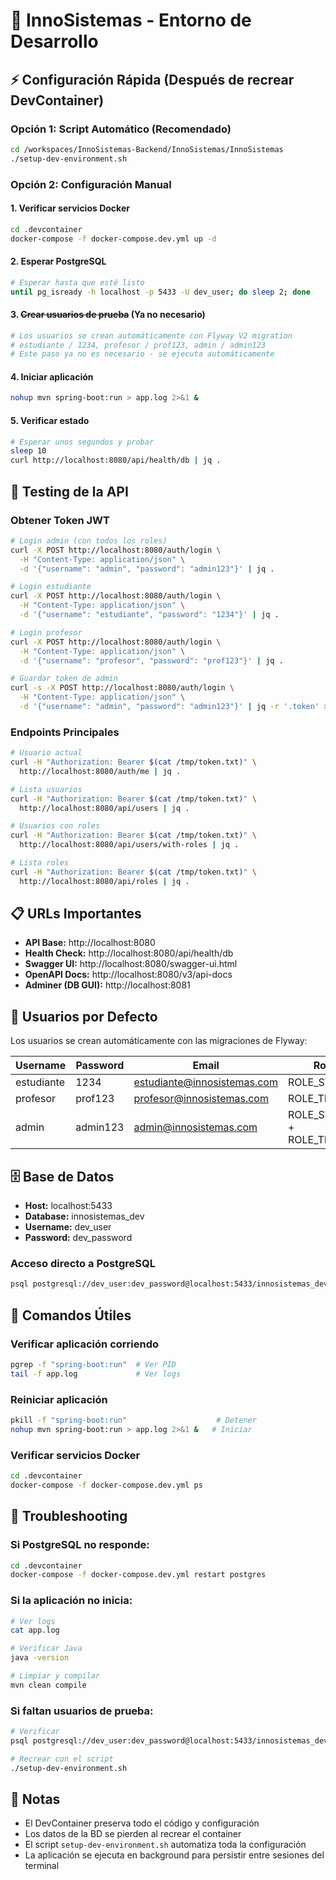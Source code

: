 # 🚀 InnoSistemas - Entorno de Desarrollo

## ⚡ Configuración Rápida (Después de recrear DevContainer)

### Opción 1: Script Automático (Recomendado)
```bash
cd /workspaces/InnoSistemas-Backend/InnoSistemas/InnoSistemas
./setup-dev-environment.sh
```

### Opción 2: Configuración Manual

#### 1. Verificar servicios Docker
```bash
cd .devcontainer
docker-compose -f docker-compose.dev.yml up -d
```

#### 2. Esperar PostgreSQL
```bash
# Esperar hasta que esté listo
until pg_isready -h localhost -p 5433 -U dev_user; do sleep 2; done
```

#### 3. ~~Crear usuarios de prueba~~ (Ya no necesario)
```bash
# Los usuarios se crean automáticamente con Flyway V2 migration
# estudiante / 1234, profesor / prof123, admin / admin123
# Este paso ya no es necesario - se ejecuta automáticamente
```

#### 4. Iniciar aplicación
```bash
nohup mvn spring-boot:run > app.log 2>&1 &
```

#### 5. Verificar estado
```bash
# Esperar unos segundos y probar
sleep 10
curl http://localhost:8080/api/health/db | jq .
```

## 🧪 Testing de la API

### Obtener Token JWT
```bash
# Login admin (con todos los roles)
curl -X POST http://localhost:8080/auth/login \
  -H "Content-Type: application/json" \
  -d '{"username": "admin", "password": "admin123"}' | jq .

# Login estudiante
curl -X POST http://localhost:8080/auth/login \
  -H "Content-Type: application/json" \
  -d '{"username": "estudiante", "password": "1234"}' | jq .

# Login profesor  
curl -X POST http://localhost:8080/auth/login \
  -H "Content-Type: application/json" \
  -d '{"username": "profesor", "password": "prof123"}' | jq .

# Guardar token de admin
curl -s -X POST http://localhost:8080/auth/login \
  -H "Content-Type: application/json" \
  -d '{"username": "admin", "password": "admin123"}' | jq -r '.token' > /tmp/token.txt
```

### Endpoints Principales
```bash
# Usuario actual
curl -H "Authorization: Bearer $(cat /tmp/token.txt)" \
  http://localhost:8080/auth/me | jq .

# Lista usuarios
curl -H "Authorization: Bearer $(cat /tmp/token.txt)" \
  http://localhost:8080/api/users | jq .

# Usuarios con roles
curl -H "Authorization: Bearer $(cat /tmp/token.txt)" \
  http://localhost:8080/api/users/with-roles | jq .

# Lista roles
curl -H "Authorization: Bearer $(cat /tmp/token.txt)" \
  http://localhost:8080/api/roles | jq .
```

## 📋 URLs Importantes

- **API Base:** http://localhost:8080
- **Health Check:** http://localhost:8080/api/health/db
- **Swagger UI:** http://localhost:8080/swagger-ui.html
- **OpenAPI Docs:** http://localhost:8080/v3/api-docs
- **Adminer (DB GUI):** http://localhost:8081

## 👤 Usuarios por Defecto

Los usuarios se crean automáticamente con las migraciones de Flyway:

| Username   | Password | Email                      | Roles                           |
|------------|----------|----------------------------|---------------------------------|
| estudiante | 1234     | estudiante@innosistemas.com| ROLE_STUDENT                    |
| profesor   | prof123  | profesor@innosistemas.com  | ROLE_TEACHER                    |
| admin      | admin123 | admin@innosistemas.com     | ROLE_STUDENT + ROLE_TEACHER     |

## 🗄️ Base de Datos

- **Host:** localhost:5433
- **Database:** innosistemas_dev  
- **Username:** dev_user
- **Password:** dev_password

### Acceso directo a PostgreSQL
```bash
psql postgresql://dev_user:dev_password@localhost:5433/innosistemas_dev
```

## 🔧 Comandos Útiles

### Verificar aplicación corriendo
```bash
pgrep -f "spring-boot:run"  # Ver PID
tail -f app.log             # Ver logs
```

### Reiniciar aplicación
```bash
pkill -f "spring-boot:run"                    # Detener
nohup mvn spring-boot:run > app.log 2>&1 &   # Iniciar
```

### Verificar servicios Docker
```bash
cd .devcontainer
docker-compose -f docker-compose.dev.yml ps
```

## 🚨 Troubleshooting

### Si PostgreSQL no responde:
```bash
cd .devcontainer
docker-compose -f docker-compose.dev.yml restart postgres
```

### Si la aplicación no inicia:
```bash
# Ver logs
cat app.log

# Verificar Java
java -version

# Limpiar y compilar
mvn clean compile
```

### Si faltan usuarios de prueba:
```bash
# Verificar
psql postgresql://dev_user:dev_password@localhost:5433/innosistemas_dev -c "SELECT * FROM users;"

# Recrear con el script
./setup-dev-environment.sh
```

## 📝 Notas

- El DevContainer preserva todo el código y configuración
- Los datos de la BD se pierden al recrear el container
- El script `setup-dev-environment.sh` automatiza toda la configuración
- La aplicación se ejecuta en background para persistir entre sesiones del terminal
